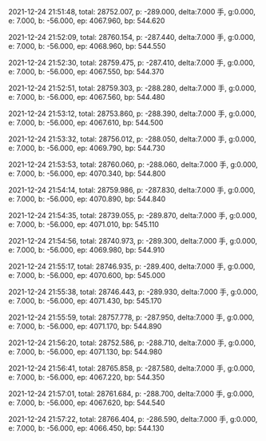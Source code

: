 2021-12-24 21:51:48, total: 28752.007, p: -289.000, delta:7.000 手, g:0.000, e: 7.000, b: -56.000, ep: 4067.960, bp: 544.620

2021-12-24 21:52:09, total: 28760.154, p: -287.440, delta:7.000 手, g:0.000, e: 7.000, b: -56.000, ep: 4068.960, bp: 544.550

2021-12-24 21:52:30, total: 28759.475, p: -287.410, delta:7.000 手, g:0.000, e: 7.000, b: -56.000, ep: 4067.550, bp: 544.370

2021-12-24 21:52:51, total: 28759.303, p: -288.280, delta:7.000 手, g:0.000, e: 7.000, b: -56.000, ep: 4067.560, bp: 544.480

2021-12-24 21:53:12, total: 28753.860, p: -288.390, delta:7.000 手, g:0.000, e: 7.000, b: -56.000, ep: 4067.610, bp: 544.500

2021-12-24 21:53:32, total: 28756.012, p: -288.050, delta:7.000 手, g:0.000, e: 7.000, b: -56.000, ep: 4069.790, bp: 544.730

2021-12-24 21:53:53, total: 28760.060, p: -288.060, delta:7.000 手, g:0.000, e: 7.000, b: -56.000, ep: 4070.340, bp: 544.800

2021-12-24 21:54:14, total: 28759.986, p: -287.830, delta:7.000 手, g:0.000, e: 7.000, b: -56.000, ep: 4070.890, bp: 544.840

2021-12-24 21:54:35, total: 28739.055, p: -289.870, delta:7.000 手, g:0.000, e: 7.000, b: -56.000, ep: 4071.010, bp: 545.110

2021-12-24 21:54:56, total: 28740.973, p: -289.300, delta:7.000 手, g:0.000, e: 7.000, b: -56.000, ep: 4069.980, bp: 544.910

2021-12-24 21:55:17, total: 28746.935, p: -289.400, delta:7.000 手, g:0.000, e: 7.000, b: -56.000, ep: 4070.600, bp: 545.000

2021-12-24 21:55:38, total: 28746.443, p: -289.930, delta:7.000 手, g:0.000, e: 7.000, b: -56.000, ep: 4071.430, bp: 545.170

2021-12-24 21:55:59, total: 28757.778, p: -287.950, delta:7.000 手, g:0.000, e: 7.000, b: -56.000, ep: 4071.170, bp: 544.890

2021-12-24 21:56:20, total: 28752.586, p: -288.710, delta:7.000 手, g:0.000, e: 7.000, b: -56.000, ep: 4071.130, bp: 544.980

2021-12-24 21:56:41, total: 28765.858, p: -287.580, delta:7.000 手, g:0.000, e: 7.000, b: -56.000, ep: 4067.220, bp: 544.350

2021-12-24 21:57:01, total: 28761.684, p: -288.700, delta:7.000 手, g:0.000, e: 7.000, b: -56.000, ep: 4067.620, bp: 544.540

2021-12-24 21:57:22, total: 28766.404, p: -286.590, delta:7.000 手, g:0.000, e: 7.000, b: -56.000, ep: 4066.450, bp: 544.130